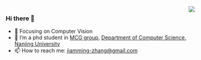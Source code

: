 <!--
**z-jiaming/z-jiaming** is a ✨ _special_ ✨ repository because its `README.md` (this file) appears on your GitHub profile.

Here are some ideas to get you started:

- 🔭 I’m currently working on ...
- 🌱 I’m currently learning ...
- 👯 I’m looking to collaborate on ...
- 🤔 I’m looking for help with ...
- 💬 Ask me about ...
- 📫 How to reach me: ...
- 😄 Pronouns: ...
- ⚡ Fun fact: ...
- :hammer: Creator of applications and frameworks
- :ram: Founder the ObjCCN
- :meat_on_bone: Meat lover
-->
<img align="right" src="https://github-readme-stats.vercel.app/api?username=z-jiaming&show_icons=true&icon_color=CE1D2D&text_color=718096&bg_color=ffffff&hide_title=true" />

### Hi there 👋

- :orange_book: Focusing on Computer Vision
- 🌱 I’m a phd student in [MCG group](http://mcg.nju.edu.cn/index.html), [Department of Computer Science, Nanjing University](https://cs.nju.edu.cn/)
- 📫 How to reach me: jiamming-zhang@gmail.com
